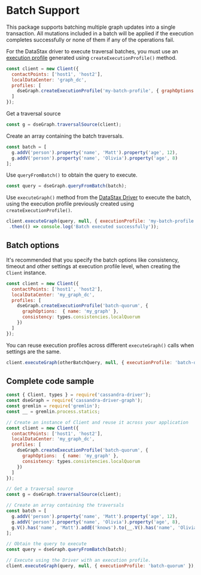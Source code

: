 # Batch Support

This package supports batching multiple graph updates into a single transaction. All mutations
included in a batch will be applied if the execution completes successfully or none of them if any of the
operations fail.

For the DataStax driver to execute traversal batches, you must use an [execution profile][ep] generated using 
`createExecutionProfile()` method.

```javascript
const client = new Client({
  contactPoints: ['host1', 'host2'],
  localDataCenter: 'graph_dc',
  profiles: [
    dseGraph.createExecutionProfile('my-batch-profile', { graphOptions:  { name: 'my_graph' } })
  ]
});
```

Get a traversal source

```javascript
const g = dseGraph.traversalSource(client);
```

Create an array containing the batch traversals.

```javascript
const batch = [
  g.addV('person').property('name', 'Matt').property('age', 12),
  g.addV('person').property('name', 'Olivia').property('age', 8)
];
```

Use `queryFromBatch()` to obtain the query to execute.

```javascript
const query = dseGraph.queryFromBatch(batch);
```

Use `executeGraph()` method from the [DataStax Driver][driver] to execute the batch, using the execution profile 
previously created using `createExecutionProfile()`.
 
 ```javascript
client.executeGraph(query, null, { executionProfile: 'my-batch-profile' })
  .then(() => console.log('Batch executed successfully'));
```

## Batch options

It's recommended that you specify the batch options like consistency, timeout and other settings at execution profile 
level, when creating the `Client` instance.

```javascript
const client = new Client({
  contactPoints: ['host1', 'host2'],
  localDataCenter: 'my_graph_dc',
  profiles: [
    dseGraph.createExecutionProfile('batch-quorum', { 
      graphOptions:  { name: 'my_graph' },
      consistency: types.consistencies.localQuorum
    })
  ]
});
```

You can reuse execution profiles across different `executeGraph()` calls when settings are the same. 

```javascript
client.executeGraph(otherBatchQuery, null, { executionProfile: 'batch-quorum' });
```

## Complete code sample

```javascript
const { Client, types } = require('cassandra-driver');
const dseGraph = require('cassandra-driver-graph');
const gremlin = require('gremlin');
const __ = gremlin.process.statics;

// Create an instance of Client and reuse it across your application
const client = new Client({
  contactPoints: ['host1', 'host2'],
  localDataCenter: 'my_graph_dc',
  profiles: [
    dseGraph.createExecutionProfile('batch-quorum', { 
      graphOptions:  { name: 'my_graph' },
      consistency: types.consistencies.localQuorum
    })
  ]
});

// Get a traversal source
const g = dseGraph.traversalSource(client);

// Create an array containing the traversals
const batch = [
  g.addV('person').property('name', 'Matt').property('age', 12),
  g.addV('person').property('name', 'Olivia').property('age', 8),
  g.V().has('name', 'Matt').addE('knows').to(__.V().has('name', 'Olivia'))
];

// Obtain the query to execute
const query = dseGraph.queryFromBatch(batch);

// Execute using the Driver with an execution profile.
client.executeGraph(query, null, { executionProfile: 'batch-quorum' });
```

[driver]: https://github.com/datastax/nodejs-driver
[ep]: https://docs.datastax.com/en/developer/nodejs-driver/latest/features/execution-profiles/
